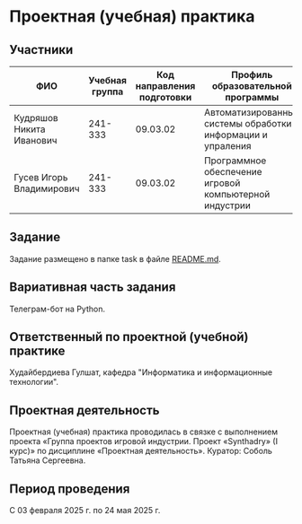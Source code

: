 # Проектная (учебная) практика
## Участники
|           ФИО            |   Учебная группа   | Код направления подготовки | Профиль образовательной программы |
|--------------------------|--------------------|----------------------------|-----------------------------------|
| Кудряшов Никита Иванович | 241-333 | 09.03.02 | Автоматизированные системы обработки информации и упраления |
| Гусев Игорь Владимирович | 241-333 | 09.03.02 | Программное обеспечение игровой компьютерной индустрии |
## Задание
Задание размещено в папке task в файле [README.md](task/README.md).
## Вариативная часть задания
Телеграм-бот на Python.
## Ответственный по проектной (учебной) практике
Худайбердиева Гулшат, кафедра "Информатика и информационные технологии".
## Проектная деятельность
Проектная (учебная) практика проводилась в связке с выполнением проекта «Группа проектов игровой индустрии. Проект «Synthadry» (I курс)» по дисциплине «Проектная деятельность».
Куратор: Соболь Татьяна Сергеевна.
## Период проведения
С 03 февраля 2025 г. по 24 мая 2025 г.
